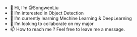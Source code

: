 - 👋 Hi, I’m @SongwenLiu
- 👀 I’m interested in Object Detection
- 🌱 I’m currently learning Mechine Learning & DeepLearning
- 💞️ I’m looking to collaborate on my major
- 📫 How to reach me ? Feel free to leave me a message.

<!---
SongwenLiu/SongwenLiu is a ✨ special ✨ repository because its `README.md` (this file) appears on your GitHub profile.
You can click the Preview link to take a look at your changes.
--->
